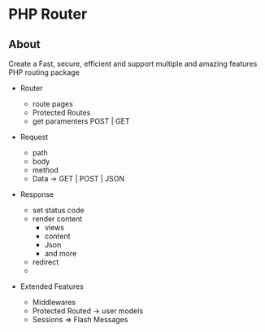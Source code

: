 # PHP Router

## About

Create a Fast, secure, efficient and support multiple and amazing features PHP routing package

- Router

  - route pages
  - Protected Routes
  - get paramenters POST | GET

- Request

  - path
  - body
  - method
  - Data -> GET | POST | JSON

- Response

  - set status code
  - render content
    - views
    - content
    - Json
    - and more
  - redirect
  -

- Extended Features
  - Middlewares
  - Protected Routed -> user models
  - Sessions => Flash Messages
